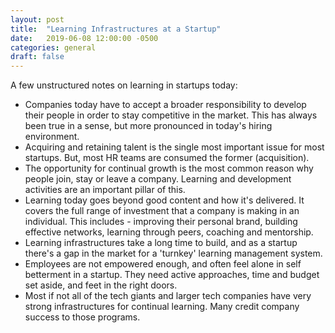 ```yaml
---
layout: post
title:  "Learning Infrastructures at a Startup"
date:   2019-06-08 12:00:00 -0500
categories: general 
draft: false
---
```


A few unstructured notes on learning in startups today:

- Companies today have to accept a broader responsibility to develop their people in order to stay competitive in the market. This has always been true in a sense, but more pronounced in today's hiring environment.
- Acquiring and retaining talent is the single most important issue for most startups. But, most HR teams are consumed the former (acquisition).
- The opportunity for continual growth is the most common reason why people join, stay or leave a company. Learning and development activities are an important pillar of this. 
- Learning today goes beyond good content and how it's delivered. It covers the full range of investment that a company is making in an individual. This includes - improving their personal brand, building effective networks, learning through peers, coaching and mentorship.
- Learning infrastructures take a long time to build, and as a startup there's a gap in the market for a 'turnkey' learning management system.
- Employees are not empowered enough, and often feel alone in self betterment in a startup. They need active approaches, time and budget set aside, and feet in the right doors.
- Most if not all of the tech giants and larger tech companies have very strong infrastructures for continual learning. Many credit company success to those programs. 